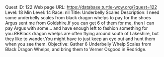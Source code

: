 Quest ID: 122
Web page URL: https://database.turtle-wow.org/?quest=122
Level: 18
Min Level: 14
Race: nil
Title: Underbelly Scales
Description: I need some underbelly scales from black dragon whelps to pay for the shoes Argus sent me from Goldshire.If you can get 6 of them for me, then I can pay Argus with some... and have enough left to fashion something for you.$B$BBlack dragon whelps are often flying around south of Lakeshire, but they like to wander.You might have to just keep an eye out and hunt them when you see them.
Objective: Gather 6 Underbelly Whelp Scales from Black Dragon Whelps, and bring them to Verner Osgood in Redridge.

